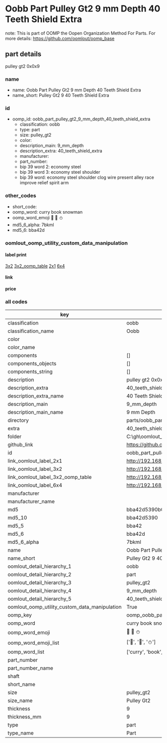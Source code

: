 # Oobb Part Pulley Gt2 9 mm Depth 40 Teeth Shield Extra  

note: This is part of OOMP the Oopen Organization Method For Parts. For more details: https://github.com/oomlout/oomp_base

##  part details
  



pulley gt2 0x0x9



### name
* name: Oobb Part Pulley Gt2 9 mm Depth 40 Teeth Shield Extra
* name_short: Pulley Gt2 9 40 Teeth Shield Extra
### id
* oomp_id: oobb_part_pulley_gt2_9_mm_depth_40_teeth_shield_extra
  * classification: oobb
  * type: part
  * size: pulley_gt2
  * color: 
  * description_main: 9_mm_depth
  * description_extra: 40_teeth_shield_extra
  * manufacturer: 
  * part_number: 
  * bip 39 word 2: economy steel
  * bip 39 word 3: economy steel shoulder
  * bip 39 word: economy steel shoulder clog wire present alley race improve relief spirit arm

### other_codes
* short_code: 
* oomp_word: curry book snowman
* oomp_word_emoji :curry: :book: :snowman:
* md5_6_alpha: 7bkml
* md5_6: bba42d






### oomlout_oomp_utility_custom_data_manipulation
#### label print
[3x2](http://192.168.1.245:1112/?label=oomp%207bkml)
[3x2_oomp_table](http://192.168.1.108:1112/?label=oomp%207bkml)
[2x1](http://192.168.1.242:1112/?label=oomp%207bkml)
[6x4](http://192.168.1.55:1112/?label=oomp%207bkml)    

#### link

                              

#### price







### all codes 
| key | value |  
| --- | --- |  
| classification | oobb |  
| classification_name | Oobb |  
| color |  |  
| color_name |  |  
| components | [] |  
| components_objects | [] |  
| components_string | [] |  
| description | pulley gt2 0x0x9 |  
| description_extra | 40_teeth_shield_extra |  
| description_extra_name | 40 Teeth Shield Extra |  
| description_main | 9_mm_depth |  
| description_main_name | 9 mm Depth |  
| directory | parts/oobb_part_pulley_gt2_9_mm_depth_40_teeth_shield_extra |  
| extra | 40_teeth_shield |  
| folder | C:\gh\oomlout_oobb_version_4_generated_parts\things\oobb_part_pulley_gt2_9_mm_depth_40_teeth_shield_extra |  
| github_link | https://github.com/oomlout/oomlout_oomp_part_src/tree/main/parts/oobb_part_pulley_gt2_9_mm_depth_40_teeth_shield_extra |  
| id | oobb_part_pulley_gt2_9_mm_depth_40_teeth_shield_extra |  
| link_oomlout_label_2x1 | http://192.168.1.242:1112/?label=oomp%207bkml |  
| link_oomlout_label_3x2 | http://192.168.1.245:1112/?label=oomp%207bkml |  
| link_oomlout_label_3x2_oomp_table | http://192.168.1.108:1112/?label=oomp%207bkml |  
| link_oomlout_label_6x4 | http://192.168.1.55:1112/?label=oomp%207bkml |  
| manufacturer |  |  
| manufacturer_name |  |  
| md5 | bba42d5390b060d2a87e12b98df54a31 |  
| md5_10 | bba42d5390 |  
| md5_5 | bba42 |  
| md5_6 | bba42d |  
| md5_6_alpha | 7bkml |  
| name | Oobb Part Pulley Gt2 9 mm Depth 40 Teeth Shield Extra |  
| name_short | Pulley Gt2 9 40 Teeth Shield Extra |  
| oomlout_detail_hierarchy_1 | oobb |  
| oomlout_detail_hierarchy_2 | part |  
| oomlout_detail_hierarchy_3 | pulley_gt2 |  
| oomlout_detail_hierarchy_4 | 9_mm_depth |  
| oomlout_detail_hierarchy_5 | 40_teeth_shield_extra |  
| oomlout_oomp_utility_custom_data_manipulation | True |  
| oomp_key | oomp_oobb_part_pulley_gt2_9_mm_depth_40_teeth_shield_extra |  
| oomp_word | curry book snowman |  
| oomp_word_emoji | :curry: :book: :snowman: |  
| oomp_word_emoji_list | [':curry:', ':book:', ':snowman:'] |  
| oomp_word_list | ['curry', 'book', 'snowman'] |  
| part_number |  |  
| part_number_name |  |  
| shaft |  |  
| short_name |  |  
| size | pulley_gt2 |  
| size_name | Pulley Gt2 |  
| thickness | 9 |  
| thickness_mm | 9 |  
| type | part |  
| type_name | Part |  
